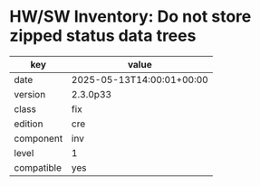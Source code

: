 [//]: # (werk v2)
# HW/SW Inventory: Do not store zipped status data trees

key        | value
---------- | ---
date       | 2025-05-13T14:00:01+00:00
version    | 2.3.0p33
class      | fix
edition    | cre
component  | inv
level      | 1
compatible | yes


